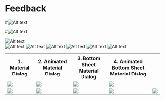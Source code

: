 # Feedback

#![Alt text](https://i.pcmag.com/imagery/reviews/03aizylUVApdyLAIku1AvRV-39.fit_scale.size_760x427.v1605559903.png "Optional title")

#![Alt text](/form.jpg?raw=true "Optional Title")

![Alt text](/ScreenShots/homePageNoLogin.jpg?raw=true "Optional Title")  
![Alt text](/ScreenShots/CreateAccount.jpg?raw=true "Optional Title") 
![Alt text](/ScreenShots/SignPage.jpg?raw=true "Optional Title")
![Alt text](/ScreenShots/form.jpg?raw=true "Optional Title")
![Alt text](/ScreenShots/ResetMailSend.jpg?raw=true "Optional Title")
![Alt text](/ScreenShots/ResetMailFail.jpg?raw=true "Optional Title")
![Alt text](/ScreenShots/DatacheckLogin.jpg?raw=true "Optional Title")



<table style="width:100%">
  <tr>
    <th><b>1. Material Dialog<b></b></th>
    <th>2. Animated Material Dialog</th> 
    <th>3. Bottom Sheet Material Dialog</th>
    <th>4. Animated Bottom Sheet Material Dialog</th>
  </tr>
  <tr>
    <td><img src="/ScreenShots/homePageNoLogin.jpg"/></td>
    <td><img src="/ScreenShots/CreateAccount.jpg"/></td> 
    <td><img src="/ScreenShots/SignPage.jpg"/></td>
    <td><img src="/ScreenShots/form.jpg"/></td>
  </tr>
   <tr>
    <td><img src="/ScreenShots/homePageNoLogin.jpg"/></td>
    <td><img src="/ScreenShots/CreateAccount.jpg"/></td> 
    <td><img src="/ScreenShots/SignPage.jpg"/></td>
    <td><img src="/ScreenShots/form.jpg"/></td>
      <td><img src="/ScreenShots/form.jpg"/></td>
  </tr>
</table>
